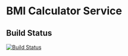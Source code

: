 # BMI Calculator Service

## Build Status

[![Build Status](https://cloud.drone.io/api/badges/sorennielsen/bmi/status.svg)](https://cloud.drone.io/sorennielsen/bmi)